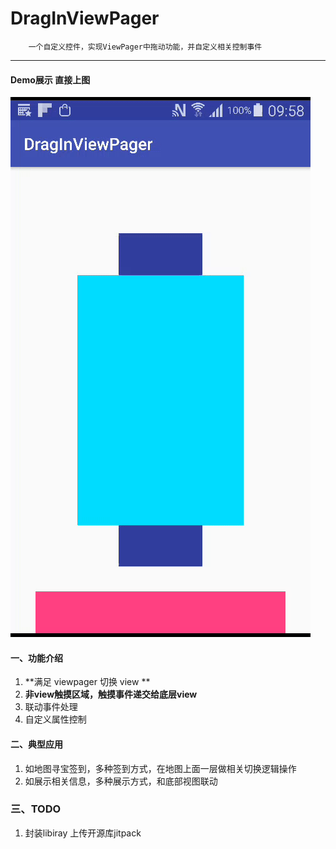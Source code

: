 # DragInViewPager

```
    一个自定义控件，实现ViewPager中拖动功能，并自定义相关控制事件
```

---

#### Demo展示 直接上图
![image](./gif/ezgif-3-f03a2f1d8a.gif )

#### 一、功能介绍
1. **满足 viewpager 切换 view **
2. **非view触摸区域，触摸事件递交给底层view**
3. 联动事件处理
4. 自定义属性控制

#### 二、典型应用
1. 如地图寻宝签到，多种签到方式，在地图上面一层做相关切换逻辑操作
2. 如展示相关信息，多种展示方式，和底部视图联动

### 三、TODO
1. 封装libiray 上传开源库jitpack
